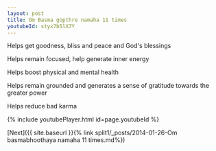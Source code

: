 ```yaml
---
layout: post
title: Om Basma gopthre namaha 11 times
youtubeId: styx7b5lX7Y
---
```

 
 
Helps get goodness, bliss and peace and God's blessings
 
Helps remain focused, help generate inner energy 
 
Helps boost physical and mental health 
 
Helps remain grounded and generates a sense of gratitude towards the greater power 
 
Helps reduce bad karma
 
 
 
 


{% include youtubePlayer.html id=page.youtubeId %}
 
[Next]({{ site.baseurl }}{% link  split1/_posts/2014-01-26-Om basmabhoothaya namaha 11 times.md%})
 
